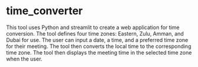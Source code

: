 # time_converter
This tool uses Python and streamlit to create a web application for time conversion. The tool defines four time zones: Eastern, Zulu, Amman, and Dubai for use. The user can input a date, a time, and a preferred time zone for their meeting. The tool then converts the local time to the corresponding time zone. The tool then displays the meeting time in the selected time zone when the user. 
